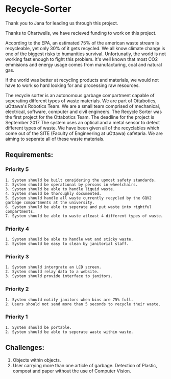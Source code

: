 # Recycle-Sorter

Thank you to Jana for leading us through this project. 

Thanks to Chartwells, we have recieved funding to work on this project. 

According to the EPA, an estimated 75% of the american waste stream is recycleable, yet only 30% of it gets recycled. 
We all know climate change is one of the biggest risks to humanities survival. Unfortunatly, the world is not working fast enough to fight this problem. 
It's well known that most CO2 emmisions and energy usage comes from manufacturing, coal and natural gas. 

If the world was better at recycling products and materials, we would not have to work so hard looking for and processing raw resources. 

The recycle sorter is an autonomous garbage compartment capable of seperating different types of waste materials. 
We are part of Ottabotics, uOttawa's Robotics Team. 
We are a small team comprised of mechanical, electrical, software, computer and civil engineers. 
The Recycle Sorter was the first project for the Ottabotics Team.
The deadline for the project is September 2017
The system uses an optical and a metal sensor to detect different types of waste. 
We have been given all of the recyclables which come out of the SITE (Faculty of Engineering at uOttawa) cafetaria. We are aiming to seperate all of these waste materials. 


## Requirements: 
  ### Priority 5
    1. System should be built considering the upmost safety standards.
    2. System should be operational by persons in wheelchairs.
    3. System should be able to handle liquid waste.
    4. System should be thoroughly documented.
    5. System should handle all waste currently recycled by the GQV2 garbage compartments at the university.
    6. System should be able to seperate and put waste into rightful compartments.
    7. System should be able to waste atleast 4 different types of waste.
    
  ### Priority 4
    1. System should be able to handle wet and sticky waste.
    2. System should be easy to clean by janitorial staff.
    
  ### Priority 3
    1. System should intergrate an LCD screen.
    2. System should relay data to a website.
    3. System should provide interface to janitors.
    
  ### Priority 2
    1. System should notify janitors when bins are 75% full. 
    2. Users should not send more than 5 seconds to recycle their waste. 
    
  ### Priority 1
    1. System should be portable.
    2. System should be able to seperate waste within waste. 
  

## Challenges: 
  
  1. Objects within objects.
  2. User carrying more than one article of garbage.
  Detection of Plastic, compost and paper without the use of Computer Vision.
 
 
